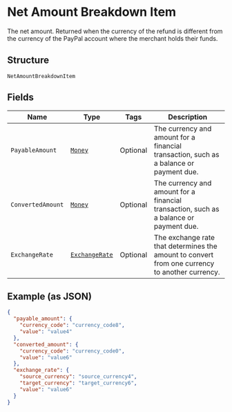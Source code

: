 
# Net Amount Breakdown Item

The net amount. Returned when the currency of the refund is different from the currency of the PayPal account where the merchant holds their funds.

## Structure

`NetAmountBreakdownItem`

## Fields

| Name | Type | Tags | Description |
|  --- | --- | --- | --- |
| `PayableAmount` | [`Money`](../../doc/models/money.md) | Optional | The currency and amount for a financial transaction, such as a balance or payment due. |
| `ConvertedAmount` | [`Money`](../../doc/models/money.md) | Optional | The currency and amount for a financial transaction, such as a balance or payment due. |
| `ExchangeRate` | [`ExchangeRate`](../../doc/models/exchange-rate.md) | Optional | The exchange rate that determines the amount to convert from one currency to another currency. |

## Example (as JSON)

```json
{
  "payable_amount": {
    "currency_code": "currency_code8",
    "value": "value4"
  },
  "converted_amount": {
    "currency_code": "currency_code0",
    "value": "value6"
  },
  "exchange_rate": {
    "source_currency": "source_currency4",
    "target_currency": "target_currency6",
    "value": "value6"
  }
}
```

